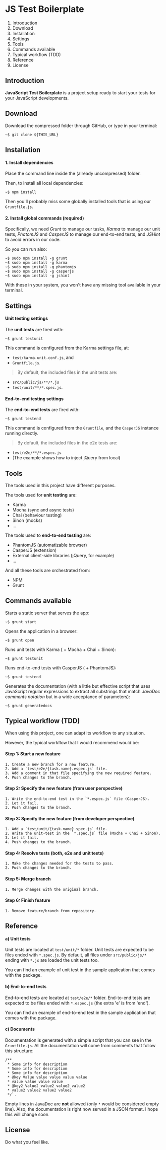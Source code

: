 
# JS Test Boilerplate

> 
1. Introduction
2. Download
3. Installation
3. Settings
4. Tools
5. Commands available
6. Typical workflow (TDD)
7. Reference
8. License 

## Introduction

**JavaScript Test Boilerplate** is a project setup ready to start your tests for your JavaScript developments.

## Download

Download the compressed folder through GitHub, or type in your terminal:

    ~$ git clone ${THIS_URL}
    
## Installation

#### 1. Install dependencies

Place the command line inside the (already uncompressed) folder.

Then, to install all local dependencies:

    ~$ npm install

Then you'll probably miss some globally installed tools that is using our `Gruntfile.js`. 

#### 2. Install global commands (required)

Specifically, we need *Grunt* to manage our tasks, *Karma* to manage our unit tests, *PhatomJS* and *CasperJS* to manage our end-to-end tests, and *JSHint* to avoid errors in our code.

So you can run also:

    ~$ sudo npm install -g grunt
    ~$ sudo npm install -g karma
    ~$ sudo npm install -g phantomjs
    ~$ sudo npm install -g casperjs
    ~$ sudo npm install -g jshint
    
With these in your system, you won't have any missing tool available in your terminal.

## Settings

#### Unit testing settings

The **unit tests** are fired with:

    ~$ grunt testunit

This command is configured from the Karma settings file, at:
- `test/karma.unit.conf.js`, and 
- `Gruntfile.js`.

> By default, the included files in the unit tests are:
- `src/public/js/**/*.js` 
- `test/unit/**/*.spec.js`.


#### End-to-end testing settings

The **end-to-end tests** are fired with:

	~$ grunt testend
This command is configured from the `Gruntfile`, and the `CasperJS` instance running directly. 

> By default, the included files in the e2e tests are:
- `test/e2e/**/*.espec.js`
- (The example shows how to inject jQuery from local)

  
## Tools

The tools used in this project have different purposes.

The tools used for **unit testing** are:

- Karma
- Mocha (sync and async tests)
- Chai (behaviour testing)
- Sinon (mocks) 
- ...

The tools used to **end-to-end testing** are:

- PhantomJS (automatizable browser)
- CasperJS (extension)
- External client-side libraries (jQuery, for example)
- ...

And all these tools are orchestrated from:

- NPM
- Grunt

## Commands available

Starts a static server that serves the app:

    ~$ grunt start

Opens the application in a browser:

    ~$ grunt open

Runs unit tests with Karma ( + Mocha + Chai + Sinon):

    ~$ grunt testunit

Runs end-to-end tests with CasperJS ( + PhantomJS):

    ~$ grunt testend

Generates the documentation (with a little but effective script that uses JavaScript regular expressions to extract all substrings that match *JavaDoc comments notation* but in a wide acceptance of parameters):

    ~$ grunt generatedocs

## Typical workflow (TDD)

When using this project, one can adapt its workflow to any situation.

However, the typical workflow that I would recommend would be:

#### Step 1: Start a new feature
	
	1. Create a new branch for a new feature.
	2. Add a `test/e2e/{task.name}.espec.js` file.
	3. Add a comment in that file specifying the new required feature.
	4. Push changes to the branch.

#### Step 2: Specify the new feature (from user perspective)
	1. Write the end-to-end test in the `*.espec.js` file (CasperJS).
	2. Let it fail.
	3. Push changes to the branch.

#### Step 3: Specify the new feature (from developer perspective)
	1. Add a `test/unit/{task.name}.spec.js` file.
	2. Write the unit-test in the `*.spec.js` file (Mocha + Chai + Sinon).
	3. Let it fail.
	4. Push changes to the branch.

#### Step 4: Resolve tests (both, e2e and unit tests)
	1. Make the changes needed for the tests to pass.
	2. Push changes to the branch.

#### Step 5: Merge branch
	1. Merge changes with the original branch.

#### Step 6: Finish feature
	1. Remove feature/branch from repository.


## Reference

#### a) Unit tests

Unit tests are located at `test/unit/*` folder.
Unit tests are expected to be files ended with `*.spec.js`.
By default, all files under `src/public/js/*` ending with `*.js` are loaded the unit tests too.

You can find an example of unit test in the sample application that comes with the package.

#### b) End-to-end tests

End-to-end tests are located at `test/e2e/*` folder.
End-to-end tests are expected to be files ended with `*.espec.js` (the extra 'e' is from 'end').

You can find an example of end-to-end test in the sample application that comes with the package.

#### c) Documents

Documentation is generated with a simple script that you can see in the `Gruntfile.js`. 
All the documentation will come from comments that follow this structure:

    /**
     * Some info for description
     * Some info for description
     * Some info for description
     * @key Value value value value value
     * value value value value
     * @key2 Value2 value2 value2 value2
     * value2 value2 value2 value2
     */`. 

Empty lines in JavaDoc are **not** allowed (only ` * ` would be considered empty line).
Also, the documentation is right now served in a JSON format. 
I hope this will change soon.

## License

Do what you feel like.